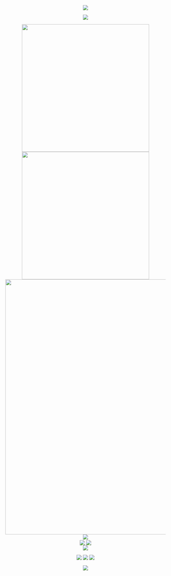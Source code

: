 <!-- https://github.com/kyechan99/capsule-render -->
<p align="center">
<img src="https://capsule-render.vercel.app/api?type=waving&color=timeGradient&height=300&&section=header&text=HI%20THERE&fontSize=90&fontAlign=50&fontAlignY=30&desc=I%20am%20LiYuJian!&descAlign=50&descSize=30&descAlignY=60&animation=twinkling" />
</p>

<!-- https://github.com/DenverCoder1/readme-typing-svg -->
<p align="center">
<img src="https://readme-typing-svg.demolab.com?font=Orbitron&size=25&pause=1000&center=true&vCenter=true&random=false&width=600&lines=Welcome+to+my+GitHub+profile+page!;I+am+super+obsessed+with+programming!" />
</p>

<p align="center">
<!-- https://github.com/anuraghazra/github-readme-stats -->
<img align="center" width="400" src="https://github-readme-stats.vercel.app/api?username=liyujian3225&theme=transparent&show_icons=true&hide_border=true&show=reviews&hide_title=true&hide=contribs" />
<!-- https://github.com/DenverCoder1/github-readme-streak-stats -->
<img align="center" width="400" src="https://streak-stats.demolab.com?user=liyujian3225&theme=transparent&date_format=%5BY.%5Dn.j&hide_border=true" />
<br/>

<!-- https://github.com/Ashutosh00710/github-readme-activity-graph -->
<img width="800" src="https://github-readme-activity-graph.vercel.app/graph?username=liyujian3225&theme=github-compact&hide_border=true&area=true&custom_title=Contribution%20Graph" />
<br/>

<!-- https://github.com/star-history/star-history -->
<img src="https://api.star-history.com/svg?repos=liyujian3225/liyujian3225,liyujian3225/bahasa_h5,liyujian3225/vuetify-project,liyujian3225/bahasa_pc&type=Date&theme=dark" />
<br/>

<!-- https://github.com/anuraghazra/github-readme-stats -->
<img align="center" src="https://github-readme-stats.vercel.app/api/wakatime?username=liyujian3225&theme=transparent&hide_border=true&layout=compact&langs_count=22" />
<!-- https://github.com/anuraghazra/github-readme-stats -->
<img align="center" src="https://github-readme-stats.vercel.app/api/top-langs/?username=liyujian3225&theme=transparent&hide_border=true&layout=donut-vertical&langs_count=6" />
<br/>

<!-- https://github.com/LelouchFR/skill-icons -->
<img align="center" src="https://go-skill-icons.vercel.app/api/icons?i=html,css,js,ts,vue,md&theme=auto">
</p>

<!-- https://github.com/badges/shields -->
<p align="center">
<a href="https://github.com/liyujian3225"><img src="https://img.shields.io/badge/GitHub-liyujian3225-blue?logo=github" /></a>
<img src="https://img.shields.io/badge/QQ-604247003-green?logo=tencentqq" />
<!-- https://github.com/antonkomarev/github-profile-views-counter -->
<img src="https://komarev.com/ghpvc/?username=liyujian3225&abbreviated=true&color=yellow" />
</p>

<!-- https://github.com/kyechan99/capsule-render -->
<p align="center">
<img src="https://capsule-render.vercel.app/api?type=waving&color=timeGradient&height=300&&section=footer&text=THE%20END&fontSize=90&fontAlign=50&fontAlignY=70&desc=Hope%20your%20program%20is%20bug-free!&descAlign=50&descSize=30&descAlignY=40&animation=twinkling" />
</p>
